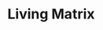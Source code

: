 ---
title : "Living Matrix"
description : "The modern patient expects to be able to contact their doctor 24/7 a day and clinicians can now use telemedicine to monetize remote assistance."
layout : "solutions-l-r"
draft : false

################## Mission ###############
mission:
  enable : true
  Title : "Functional Medicine, a new way of medicine"
  image : "images/lm_services/ezgif.com-gif-maker.webp" 
  content : "A personalized, patient-centric, backedup by science approach to health that helps the Practitioners to treat patients for the root cause and not only the symptoms of a disease to achieve optimal health."
  subtitle: "Introduction"
  subcontent: "Managing or living with is no more an option for Chronic Health Conditions. Taking the Functional Medicine way to treat not only the symptoms but also the underlying root cause of the illness. Unlike the traditional medicine, functional medicine Practitioners find it more reliable and can relate to more real-time problems their patients are facing in their day to day life with their chronic illness. 
  <br>
Chronic conditions like Diabetes, Cardiovascular diseases, Depression, and many more can be suppressed for sometime but cannot be eliminated from your life. All that a doctor can say is You have to live with it. But not anymore."

verticals:
  title : "The basic understanding of the below three factors are very essential in Functional Medicine"
  description : ""
  services:
  - name : ""
    image : "/images/lm_services/dna.svg"  
    alt : "Data Analyzation for Physicians"
    content : "**Genetics**."

  - name : ""
    image : "/images/lm_services/chemical-analysis_1.svg"  
    alt : "Secured System for EHR data storage"
    content : "**Biochemical Factor**."
    
  - name : ""
    image : "images/lm_services/healthy-lifestyle-logo_1.svg"  
    alt : "Smart Notifications"
    content : "**Lifestyle**."


btngroup:
  enable : false
  button_one:
    enable : true
    href : "#"
    button_label : "Case Studies"
  button_two:
    enable : true
    href : "#"
    button_label : "White Papers"


################## vision ###############
vision:
  enable : true
  title : "**LivingMatrix Features**"
  image : "/images/lm_services/LivingMatrix.png"  
  content : "Our Functional Medicine Practitioners find a way to easily carry on with your life without feeling like a patient and the need to extensive care. A very few changes in your lifestyle and daily habits can be the all round solution for many illnesses."
  bulletpoints:
  - "Cloud-based patient information management system for enhanced process and for better patient care"
  - "Dynamic dashboard and user-friendly interface for both the Practitioners & Patients."
  - "Visual patterns patient matrix, patient interactions etc, to know the current health status of the patient."
  - "900+ Practices to choose from and get the right care from the IFM certified Practitioners.."

why_choose_us:
  enable : true
  title : "Why Choose Us?"
  content : "We provide you with the best and flexible solution for your software ideas!"
  image : "/images/screenshots/03.png" 
  list:
  - name : "Important suggestions to Patients using Data Science."
    image : "/images/lm_services/technology.svg"  

  - name : "Increase the availability of Medicare even in times of crisis."
    image : "/images/lm_services/data-science.svg"  
      
  - name : "Informative Patient Reports with visuals for better outcome."
    image : "/images/lm_services/reports.svg"  

  - name : "In-built Telemedicine feature for patients to opt from"
    image : "/images/lm_services/tele medicine.svg"  

request_button:
  enable : true
  button_label : "Request a Demo"
  link : "request-a-demo"
  
---